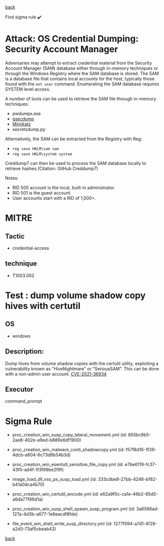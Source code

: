 
[back](../index.md)

Find sigma rule :heavy_check_mark: 

# Attack: OS Credential Dumping: Security Account Manager 

Adversaries may attempt to extract credential material from the Security Account Manager (SAM) database either through in-memory techniques or through the Windows Registry where the SAM database is stored. The SAM is a database file that contains local accounts for the host, typically those found with the <code>net user</code> command. Enumerating the SAM database requires SYSTEM level access.

A number of tools can be used to retrieve the SAM file through in-memory techniques:

* pwdumpx.exe
* [gsecdump](https://attack.mitre.org/software/S0008)
* [Mimikatz](https://attack.mitre.org/software/S0002)
 * secretsdump.py

Alternatively, the SAM can be extracted from the Registry with Reg:

* <code>reg save HKLM\sam sam</code>
* <code>reg save HKLM\system system</code>

Creddump7 can then be used to process the SAM database locally to retrieve hashes.(Citation: GitHub Creddump7)

Notes: 

* RID 500 account is the local, built-in administrator.
* RID 501 is the guest account.
* User accounts start with a RID of 1,000+.


# MITRE
## Tactic
  - credential-access


## technique
  - T1003.002


# Test : dump volume shadow copy hives with certutil
## OS
  - windows


## Description:
Dump hives from volume shadow copies with the certutil utility, exploiting a vulnerability known as "HiveNightmare" or "SeriousSAM".
This can be done with a non-admin user account. [CVE-2021-36934](https://cve.mitre.org/cgi-bin/cvename.cgi?name=CVE-2021-36934)


## Executor
command_prompt

# Sigma Rule
 - proc_creation_win_susp_copy_lateral_movement.yml (id: 855bc8b5-2ae8-402e-a9ed-b889e6df1900)

 - proc_creation_win_malware_conti_shadowcopy.yml (id: f57f8d16-1f39-4dcb-a604-6c73d9b54b3d)

 - proc_creation_win_esentutl_sensitive_file_copy.yml (id: e7be6119-fc37-43f0-ad4f-1f3f99be2f9f)

 - image_load_dll_vss_ps_susp_load.yml (id: 333cdbe8-27bb-4246-bf82-b41a0dca4b70)

 - proc_creation_win_certutil_encode.yml (id: e62a9f0c-ca1e-46b2-85d5-a6da77f86d1a)

 - proc_creation_win_susp_shell_spawn_susp_program.yml (id: 3a6586ad-127a-4d3b-a677-1e6eacdf8fde)

 - file_event_win_shell_write_susp_directory.yml (id: 1277f594-a7d1-4f28-a2d3-73af5cbeab43)



[back](../index.md)

